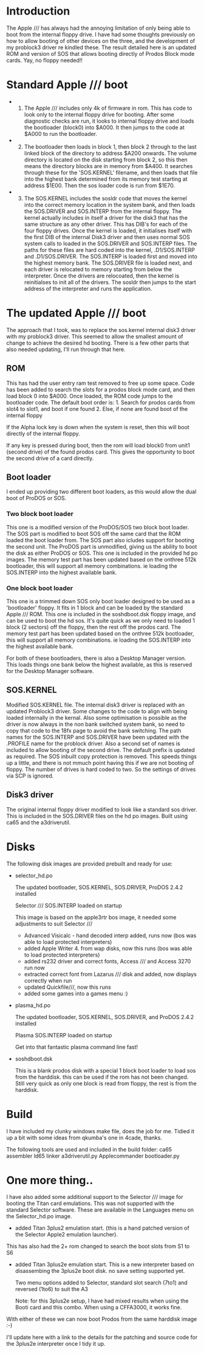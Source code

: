 # Introduction

The Apple /// has always had the annoying limitation of only being able to boot from the internal floppy drive.
I have had some thoughts previously on how to allow booting of other devices on the three, and the development of my problock3 driver re kindled these.
The result detailed here is an updated ROM and version of SOS that allows booting directly of Prodos Block mode cards. Yay, no floppy needed!!

# Standard Apple /// boot

- 1. The Apple /// includes only 4k of firmware in rom. This has code to look only to the internal floppy drive for booting. After some diagnostic checks are run, it looks to internal floppy drive and loads the bootloader (block0) into $A000. It then jumps to the code at $A000 to run the bootloader.

- 2. The bootloader then loads in block 1, then block 2 through to the last linked block of the directory to address $A200 onwards. The volume directory is located on the disk starting from block 2, so this then means the directory blocks are in memory from $A400. It searches through these for the 'SOS.KERNEL' filename, and then loads that file into the highest bank determined from its memory test starting at address $1E00. Then the sos loader code is run from $1E70.

- 3. The SOS.KERNEL includes the sosldr code that moves the kernel into the correct memory location in the system bank, and then loads the SOS.DRIVER and SOS.INTERP from the internal floppy. The kernel actually includes in itself a driver for the disk3 that has the same structure as any other driver. This has DIB's for each of the four floppy drives. Once the kernel is loaded, it initialises itself with the first DIB of the internal Disk3 driver and then uses normal SOS system calls to loaded in the SOS.DRIVER and SOS.INTERP files. The paths for these files are hard coded into the kernel, .D1/SOS.INTERP and .D1/SOS.DRIVER. The SOS.INTERP is loaded first and moved into the highest memory bank. The SOS.DRIVER file is loaded next, and each driver is relocated to memory starting from below the interpreter. Once the drivers are relocoated, then the kernel is reinitialses to init all of the drivers. The sosldr then jumps to the start address of the interpreter and runs the application.

# The updated Apple /// boot 

The approach that I took, was to replace the sos.kernel internal disk3 driver with my problock3 driver. This seemed to allow the smallest amount of change to achieve the desired hd booting. There is a few other parts that also needed updating, I'll run through that here.

  ## ROM
  This has had the user entry ram test removed to free up some space. Code has been added to search the slots for a prodos block mode card, and then load block 0 into $A000. Once loaded, the ROM code jumps to the bootloader code.
  The default boot order is:
    1. Search for prodos cards from slot4 to slot1, and boot if one found
    2. Else, if none are found boot of the internal floppy
    
  If the Alpha lock key is down when the system is reset, then this will boot directly of the internal floppy.
  
  If any key is pressed during boot, then the rom will load block0 from unit1 (second drive) of the found prodos card. This gives the opportunity to boot the second drive of a card directly.
  
  ## Boot loader
  
  I ended up providing two different boot loaders, as this would allow the dual boot of ProDOS or SOS.
  
  ### Two block boot loader
  This one is a modified version of the ProDOS/SOS two block boot loader. 
  The SOS part is modified to boot SOS off the same card that the ROM loaded the boot loader from. The SOS part also icludes support for booting the second unit.
  The ProDOS part is unmodified, giving us the ability to boot the disk as either ProDOS or SOS. This one is included in the provided hd po images.
  The memory test part has been updated based on the onthree 512k bootloader, this will support all memory combinations. ie loading the SOS.INTERP into the highest available bank.
  
  ### One block boot loader
  This one is a trimmed down SOS only boot loader designed to be used as a 'bootloader' floppy. It fits in 1 block and can be loaded by the standard Apple /// ROM. This one is included in the soshdboot.dsk floppy image, and can be used to boot the hd sos. It's quite quick as we only need to loaded 1 block (2 sectors) off the floppy, then the rest off the prodos card. 
  The memory test part has been updated based on the onthree 512k bootloader, this will support all memory combinations. ie loading the SOS.INTERP into the highest available bank.
 
  For both of these bootloaders, there is also a Desktop Manager version. This loads things one bank below the highest available, as this is reserved for the Desktop Manager software.
  
  ## SOS.KERNEL
  Modified SOS.KERNEL file.
  The internal disk3 driver is replaced with an updated Problock3 driver. Some changes to the code to align with being loaded internally in the kernal. Also some optimisation is possible as the driver is now always in the non bank switched system bank, so need to copy that code to the 18fx page to avoid the bank switching.
  The path names for the SOS.INTERP and SOS.DRIVER have been updated with the .PROFILE name for the problock driver. Also a second set of names is included to allow booting of the second drive.
  The default prefix is updated as required.
  The SOS inbuilt copy protection is removed. This speeds things up a little, and there is not mmuch point having this if we are not booting of floppy.
  The number of drives is hard coded to two. So the settings of drives via SCP is ignored.
  
  ## Disk3 driver
  The original internal floppy driver modified to look like a standard sos driver. This is included in the SOS.DRIVER files on the hd po images. Built using ca65 and the a3driverutil.
  
# Disks
The following disk images are provided prebuilt and ready for use:

- selector_hd.po

    The updated bootloader, SOS.KERNEL, SOS.DRIVER, ProDOS 2.4.2 installed
    
    Selector /// SOS.INTERP loaded on startup
    
    This image is based on the apple3rtr bos image, it needed some adjustments to suit Selector /// 
    - Advanced Visicalc - hand decoded interp added, runs now (bos was able to load protected interpreters)
    - added Apple Writer 4. from wap disks, now this runs (bos was able to load protected interpreters)
    - added rs232 driver and correct fonts, Access /// and Access 3270 run now
    - extracted correct font from Lazarus /// disk and added, now displays correctly when run
    - updated Quickfile///, now this runs
    - added some games into a games menu :)
    

- plasma_hd.po

   The updated bootloader, SOS.KERNEL, SOS.DRIVER, and ProDOS 2.4.2 installed
   
   Plasma SOS.INTERP loaded on startup
   
   Get into that fantastic plasma command line fast!
  
- soshdboot.dsk
   
   This is a blank prodos disk with a special 1 block boot loader to load sos from the harddisk.
   this can be used if the rom has not been changed. Still very quick as only one block is read from 
   floppy, the rest is from the harddisk. 

# Build

I have included my clunky windows make file, does the job for me. Tidied it up a bit with some ideas from qkumba's one in 4cade, thanks.

The following tools are used and included in the build folder:
ca65 assembler 
ld65 linker
a3driverutil.py
Applecommander
bootloader.py


# One more thing..

I have also added some additional support to the Selector /// image for booting the Titan card emulations. This was not supported with the standard Selector software.
These are available in the Languages menu on the Selector_hd.po image. 
  
- added Titan 3plus2 emulation start. (this is a hand patched version of the Selector Apple2 emulation launcher). 

This has also had the 2+ rom changed to search the boot slots from S1 to S6

- added Titan 3plus2e emulation start. This is a new interpreter based on disassembing the 3plus2e boot disk.
  no save setting supported yet. 
  
  Two menu options added to Selector, standard slot search (7to1) and reversed (1to6) to suit the A3
  
  Note: for this 3plus2e setup, I have had mixed results when using the Booti card and this combo. When using a CFFA3000, it works fine.
      
With either of these we can now boot Prodos from the same harddisk image :-)

I'll update here with a link to the details for the patching and source code for the 3plus2e interpreter once I tidy it up.
